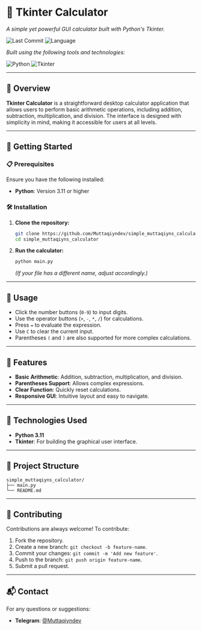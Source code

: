 # 🧮 Tkinter Calculator

*A simple yet powerful GUI calculator built with Python's Tkinter.*

![Last Commit](https://img.shields.io/github/last-commit/MuttaqiynDev/simple_muttaqiyns_calculator?label=last%20commit)
![Language](https://img.shields.io/badge/python-100%25-blue)

*Built using the following tools and technologies:*

![Python](https://img.shields.io/badge/Python-3.11-blue)
![Tkinter](https://img.shields.io/badge/Tkinter-GUI-blue)

---

## 📖 Overview

**Tkinter Calculator** is a straightforward desktop calculator application that allows users to perform basic arithmetic operations, including addition, subtraction, multiplication, and division. The interface is designed with simplicity in mind, making it accessible for users at all levels.

---

## 🚀 Getting Started

### 📋 Prerequisites

Ensure you have the following installed:

* **Python**: Version 3.11 or higher

### 🛠️ Installation

1. **Clone the repository:**

   ```bash
   git clone https://github.com/Muttaqiyndev/simple_muttaqiyns_calculator.git
   cd simple_muttaqiyns_calculator
   ```

2. **Run the calculator:**

   ```bash
   python main.py
   ```

   *(If your file has a different name, adjust accordingly.)*

---

## 🧪 Usage

* Click the number buttons (`0-9`) to input digits.
* Use the operator buttons (`+`, `-`, `*`, `/`) for calculations.
* Press `=` to evaluate the expression.
* Use `C` to clear the current input.
* Parentheses `(` and `)` are also supported for more complex calculations.

---

## 🧩 Features

* **Basic Arithmetic**: Addition, subtraction, multiplication, and division.
* **Parentheses Support**: Allows complex expressions.
* **Clear Function**: Quickly reset calculations.
* **Responsive GUI**: Intuitive layout and easy to navigate.

---

## 🧰 Technologies Used

* **Python 3.11**
* **Tkinter**: For building the graphical user interface.

---

## 📂 Project Structure

```
simple_muttaqiyns_calculator/
├── main.py
└── README.md
```

---

## 🤝 Contributing

Contributions are always welcome! To contribute:

1. Fork the repository.
2. Create a new branch: `git checkout -b feature-name`.
3. Commit your changes: `git commit -m 'Add new feature'`.
4. Push to the branch: `git push origin feature-name`.
5. Submit a pull request.

---

## 📬 Contact

For any questions or suggestions:

* **Telegram**: [@Muttaqiyndev](https://t.me/Muttaqiyndev)
